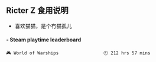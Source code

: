 ## Ricter Z 食用说明
- 喜欢猫猫，是个冇猫孤儿

<!-- steam-box start -->
#### - Steam playtime leaderboard
```text
🎮 World of Warships                 🕘 212 hrs 57 mins
```
<!-- Powered by https://github.com/YouEclipse/steam-box . -->
<!-- steam-box end -->
